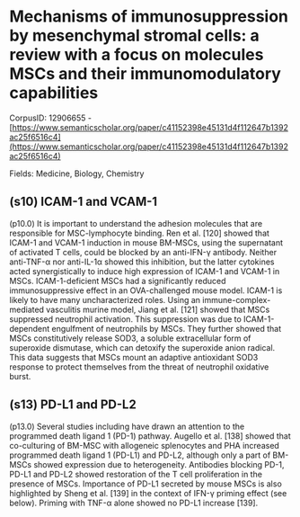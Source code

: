 # Mechanisms of immunosuppression by mesenchymal stromal cells: a review with a focus on molecules MSCs and their immunomodulatory capabilities

CorpusID: 12906655 - [https://www.semanticscholar.org/paper/c41152398e45131d4f112647b1392ac25f6516c4](https://www.semanticscholar.org/paper/c41152398e45131d4f112647b1392ac25f6516c4)

Fields: Medicine, Biology, Chemistry

## (s10) ICAM-1 and VCAM-1
(p10.0) It is important to understand the adhesion molecules that are responsible for MSC-lymphocyte binding. Ren et al. [120] showed that ICAM-1 and VCAM-1 induction in mouse BM-MSCs, using the supernatant of activated T cells, could be blocked by an anti-IFN-γ antibody. Neither anti-TNF-α nor anti-IL-1α showed this inhibition, but the latter cytokines acted synergistically to induce high expression of ICAM-1 and VCAM-1 in MSCs. ICAM-1-deficient MSCs had a significantly reduced immunosuppressive effect in an OVA-challenged mouse model. ICAM-1 is likely to have many uncharacterized roles. Using an immune-complex-mediated vasculitis murine model, Jiang et al. [121] showed that MSCs suppressed neutrophil activation. This suppression was due to ICAM-1-dependent engulfment of neutrophils by MSCs. They further showed that MSCs constitutively release SOD3, a soluble extracellular form of superoxide dismutase, which can detoxify the superoxide anion radical. This data suggests that MSCs mount an adaptive antioxidant SOD3 response to protect themselves from the threat of neutrophil oxidative burst.
## (s13) PD-L1 and PD-L2
(p13.0) Several studies including have drawn an attention to the programmed death ligand 1 (PD-1) pathway. Augello et al. [138] showed that co-culturing of BM-MSC with allogeneic splenocytes and PHA increased programmed death ligand 1 (PD-L1) and PD-L2, although only a part of BM-MSCs showed expression due to heterogeneity. Antibodies blocking PD-1, PD-L1 and PD-L2 showed restoration of the T cell proliferation in the presence of MSCs. Importance of PD-L1 secreted by mouse MSCs is also highlighted by Sheng et al. [139] in the context of IFN-γ priming effect (see below). Priming with TNF-α alone showed no PD-L1 increase [139].
